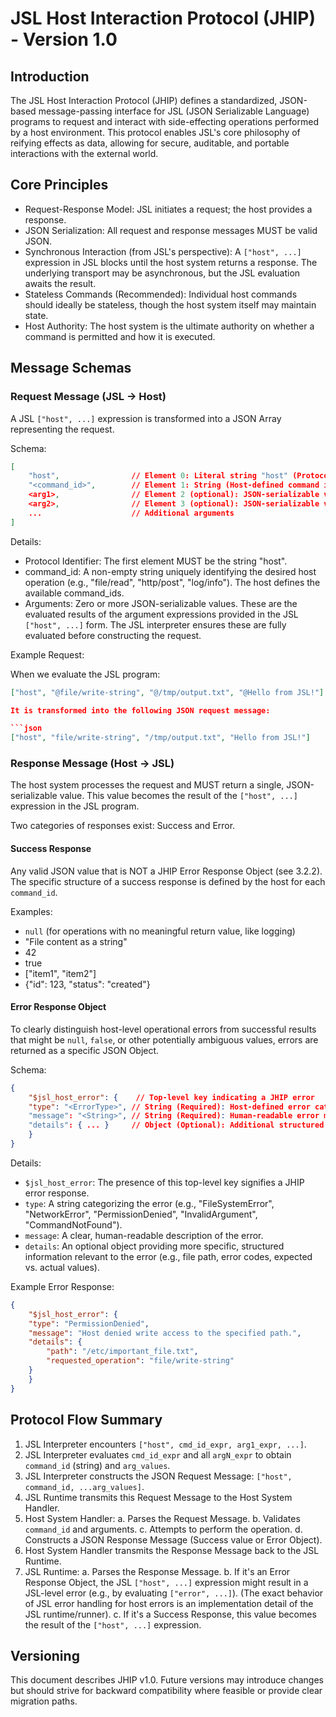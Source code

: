 # JSL Host Interaction Protocol (JHIP) - Version 1.0

## Introduction

The JSL Host Interaction Protocol (JHIP) defines a standardized, JSON-based
message-passing interface for JSL (JSON Serializable Language) programs to
request and interact with side-effecting operations performed by a host
environment. This protocol enables JSL's core philosophy of reifying effects
as data, allowing for secure, auditable, and portable interactions with
the external world.

## Core Principles

- Request-Response Model: JSL initiates a request; the host provides a response.
- JSON Serialization: All request and response messages MUST be valid JSON.
- Synchronous Interaction (from JSL's perspective): A `["host", ...]`
    expression in JSL blocks until the host system returns a response.
    The underlying transport may be asynchronous, but the JSL evaluation
    awaits the result.
- Stateless Commands (Recommended): Individual host commands should ideally
    be stateless, though the host system itself may maintain state.
- Host Authority: The host system is the ultimate authority on whether a
    command is permitted and how it is executed.

## Message Schemas

### Request Message (JSL -> Host)

A JSL `["host", ...]` expression is transformed into a JSON Array
representing the request.

Schema:

```json
[
    "host",                // Element 0: Literal string "host" (Protocol Identifier)
    "<command_id>",        // Element 1: String (Host-defined command identifier)
    <arg1>,                // Element 2 (optional): JSON-serializable value
    <arg2>,                // Element 3 (optional): JSON-serializable value
    ...                    // Additional arguments
]
```

Details:

- Protocol Identifier: The first element MUST be the string "host".
- command_id: A non-empty string uniquely identifying the desired host
    operation (e.g., "file/read", "http/post", "log/info"). The host
    defines the available command_ids.
- Arguments: Zero or more JSON-serializable values. These are the
    evaluated results of the argument expressions provided in the JSL
    `["host", ...]` form. The JSL interpreter ensures these are fully
    evaluated before constructing the request.

Example Request:

When we evaluate the JSL program:

```json
["host", "@file/write-string", "@/tmp/output.txt", "@Hello from JSL!"]

It is transformed into the following JSON request message:

```json
["host", "file/write-string", "/tmp/output.txt", "Hello from JSL!"]
```

### Response Message (Host -> JSL)

The host system processes the request and MUST return a single,
JSON-serializable value. This value becomes the result of the
`["host", ...]` expression in the JSL program.

Two categories of responses exist: Success and Error.

#### Success Response

Any valid JSON value that is NOT a JHIP Error Response Object (see 3.2.2).
The specific structure of a success response is defined by the host
for each `command_id`.

Examples:

- `null` (for operations with no meaningful return value, like logging)
- "File content as a string"
- 42
- true
- ["item1", "item2"]
- {"id": 123, "status": "created"}

#### Error Response Object

To clearly distinguish host-level operational errors from successful
results that might be `null`, `false`, or other potentially ambiguous
values, errors are returned as a specific JSON Object.

Schema:

```json
{
    "$jsl_host_error": {    // Top-level key indicating a JHIP error
    "type": "<ErrorType>", // String (Required): Host-defined error category
    "message": "<String>", // String (Required): Human-readable error message
    "details": { ... }     // Object (Optional): Additional structured error info
    }
}
```

Details:

- `$jsl_host_error`: The presence of this top-level key signifies
    a JHIP error response.
- `type`: A string categorizing the error (e.g., "FileSystemError",
    "NetworkError", "PermissionDenied", "InvalidArgument",
    "CommandNotFound").
- `message`: A clear, human-readable description of the error.
- `details`: An optional object providing more specific, structured
    information relevant to the error (e.g., file path, error codes,
    expected vs. actual values).

Example Error Response:

```json
{
    "$jsl_host_error": {
    "type": "PermissionDenied",
    "message": "Host denied write access to the specified path.",
    "details": {
        "path": "/etc/important_file.txt",
        "requested_operation": "file/write-string"
    }
    }
}
```

## Protocol Flow Summary

1. JSL Interpreter encounters `["host", cmd_id_expr, arg1_expr, ...]`.
2. JSL Interpreter evaluates `cmd_id_expr` and all `argN_expr` to obtain
    `command_id` (string) and `arg_values`.
3. JSL Interpreter constructs the JSON Request Message:
    `["host", command_id, ...arg_values]`.
4. JSL Runtime transmits this Request Message to the Host System Handler.
5. Host System Handler:
    a. Parses the Request Message.
    b. Validates `command_id` and arguments.
    c. Attempts to perform the operation.
    d. Constructs a JSON Response Message (Success value or Error Object).
6. Host System Handler transmits the Response Message back to the JSL Runtime.
7. JSL Runtime:
    a. Parses the Response Message.
    b. If it's an Error Response Object, the JSL `["host", ...]` expression
        might result in a JSL-level error (e.g., by evaluating `["error", ...]`).
        (The exact behavior of JSL error handling for host errors is an
        implementation detail of the JSL runtime/runner).
    c. If it's a Success Response, this value becomes the result of the
        `["host", ...]` expression.

## Versioning

This document describes JHIP v1.0. Future versions may introduce changes
but should strive for backward compatibility where feasible or provide clear
migration paths.